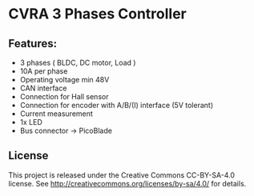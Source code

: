 CVRA 3 Phases Controller
========================

Features:
---------
 
- 3 phases  ( BLDC, DC motor, Load )
- 10A per phase
- Operating voltage min 48V
- CAN interface
- Connection for Hall sensor
- Connection for encoder with A/B/(I) interface (5V tolerant)
- Current measurement
- 1x LED
- Bus connector -> PicoBlade



License
-------
This project is released under the Creative Commons CC-BY-SA-4.0 license.
See http://creativecommons.org/licenses/by-sa/4.0/ for details.